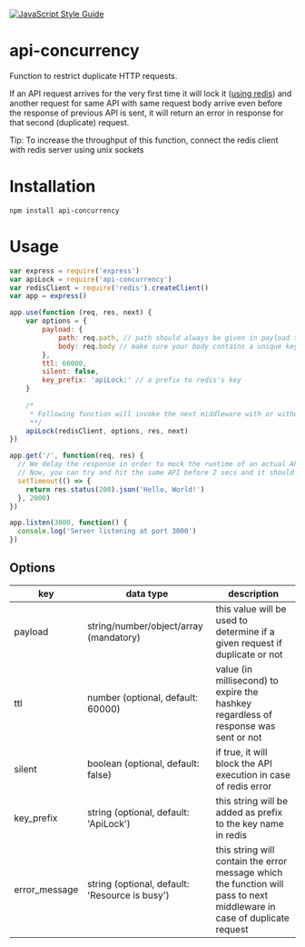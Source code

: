 [![JavaScript Style Guide](https://cdn.rawgit.com/standard/standard/master/badge.svg)](https://github.com/standard/standard)

# api-concurrency
Function to restrict duplicate HTTP requests.

If an API request arrives for the very first time it will lock it ([using redis](https://redis.io/topics/quickstart)) and another request for same API with same request body arrive even before the response of previous API is sent, it will return an error in response for that second (duplicate) request.

Tip: To increase the throughput of this function, connect the redis client with redis server using unix sockets


# Installation
```
npm install api-concurrency
```
# Usage
```javascript
var express = require('express')
var apiLock = require('api-concurrency')
var redisClient = require('redis').createClient()
var app = express()

app.use(function (req, res, next) {
    var options = {
        payload: {
            path: req.path, // path should always be given in payload to determine same endpoint
            body: req.body // make sure your body contains a unique key for a given session
        },
        ttl: 60000,
        silent: false,
        key_prefix: 'apiLock:' // a prefix to redis's key
    }
    
    /*
     * Following function will invoke the next middleware with or without error depending on weather a request is duplicate or not.
     **/
    apiLock(redisClient, options, res, next)
})

app.get('/', function(req, res) {
  // We delay the response in order to mock the runtime of an actual API.
  // Now, you can try and hit the same API before 2 secs and it should throw an error
  setTimeout(() => {
    return res.status(200).json('Hello, World!')
  }, 2000)
})

app.listen(3000, function() {
  console.log('Server listening at port 3000')
})
```

## Options
key | data type | description
------------ | ------------ | -------------
payload | string/number/object/array (mandatory) | this value will be used to determine if a given request if duplicate or not
ttl | number (optional, default: 60000) | value (in millisecond) to expire the hashkey regardless of response was sent or not
silent | boolean (optional, default: false) | if true, it will block the API execution in case of redis error
key_prefix | string (optional, default: 'ApiLock') | this string will be added as prefix to the key name in redis
error_message | string (optional, default: 'Resource is busy') | this string will contain the error message which the function will pass to next middleware in case of duplicate request
